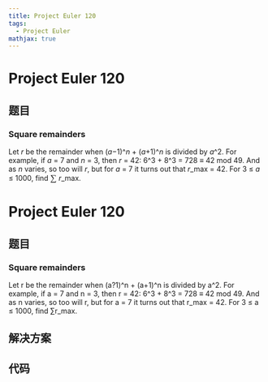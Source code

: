 ```yaml
---
title: Project Euler 120
tags:
  - Project Euler
mathjax: true
---
```

<escape><!-- more --></escape>
    
# Project Euler 120
## 题目
### Square remainders


Let <i>r</i> be the remainder when (<i>a</i>−1)^<i>n</i> + (<i>a</i>+1)^<i>n</i> is divided by <i>a</i>^2.
For example, if <i>a</i> = 7 and <i>n</i> = 3, then <i>r</i> = 42: 6^3 + 8^3 = 728 ≡ 42 mod 49. And as <i>n</i> varies, so too will <i>r</i>, but for <i>a</i> = 7 it turns out that <i>r</i>_max = 42.
For 3 ≤ <i>a</i> ≤ 1000, find <span style="font-family:'times new roman';font-size:13pt;">∑</span> <i>r</i>_max.



# Project Euler 120
## 题目
### Square remainders
Let r be the remainder when (a?1)^n + (a+1)^n is divided by a^2.
For example, if a = 7 and n = 3, then r = 42: 6^3 + 8^3 = 728 ≡ 42 mod 49. And as n varies, so too will r, but for a = 7 it turns out that r_max = 42.
For 3 ≤ a ≤ 1000, find ∑r_max.


## 解决方案


## 代码


